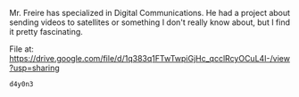 Mr. Freire has specialized in Digital Communications. He had a project about sending videos to satellites or something I don't really know about, but I find it pretty fascinating.

File at: https://drive.google.com/file/d/1q383q1FTwTwpiGjHc_qcclRcyOCuL4I-/view?usp=sharing

    d4y0n3
